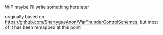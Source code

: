 WIP maybe I'll write something here later

originally based on https://github.com/ShartygeeAnon/WarThunderControlSchemes, but most of it has been remapped at this point
